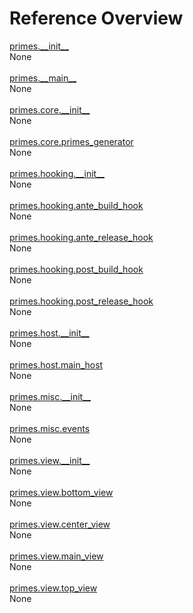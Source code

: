 
# Reference Overview

[primes.\_\_init\_\_](docs/reference/content/primes.\_\_init\_\_.md#README) 
<br>
 None
<br><br>[primes.\_\_main\_\_](docs/reference/content/primes.\_\_main\_\_.md#README) 
<br>
 None
<br><br>[primes.core.\_\_init\_\_](docs/reference/content/primes.core.\_\_init\_\_.md#README) 
<br>
 None
<br><br>[primes.core.primes\_generator](docs/reference/content/primes.core.primes\_generator.md#README) 
<br>
 None
<br><br>[primes.hooking.\_\_init\_\_](docs/reference/content/primes.hooking.\_\_init\_\_.md#README) 
<br>
 None
<br><br>[primes.hooking.ante\_build\_hook](docs/reference/content/primes.hooking.ante\_build\_hook.md#README) 
<br>
 None
<br><br>[primes.hooking.ante\_release\_hook](docs/reference/content/primes.hooking.ante\_release\_hook.md#README) 
<br>
 None
<br><br>[primes.hooking.post\_build\_hook](docs/reference/content/primes.hooking.post\_build\_hook.md#README) 
<br>
 None
<br><br>[primes.hooking.post\_release\_hook](docs/reference/content/primes.hooking.post\_release\_hook.md#README) 
<br>
 None
<br><br>[primes.host.\_\_init\_\_](docs/reference/content/primes.host.\_\_init\_\_.md#README) 
<br>
 None
<br><br>[primes.host.main\_host](docs/reference/content/primes.host.main\_host.md#README) 
<br>
 None
<br><br>[primes.misc.\_\_init\_\_](docs/reference/content/primes.misc.\_\_init\_\_.md#README) 
<br>
 None
<br><br>[primes.misc.events](docs/reference/content/primes.misc.events.md#README) 
<br>
 None
<br><br>[primes.view.\_\_init\_\_](docs/reference/content/primes.view.\_\_init\_\_.md#README) 
<br>
 None
<br><br>[primes.view.bottom\_view](docs/reference/content/primes.view.bottom\_view.md#README) 
<br>
 None
<br><br>[primes.view.center\_view](docs/reference/content/primes.view.center\_view.md#README) 
<br>
 None
<br><br>[primes.view.main\_view](docs/reference/content/primes.view.main\_view.md#README) 
<br>
 None
<br><br>[primes.view.top\_view](docs/reference/content/primes.view.top\_view.md#README) 
<br>
 None

